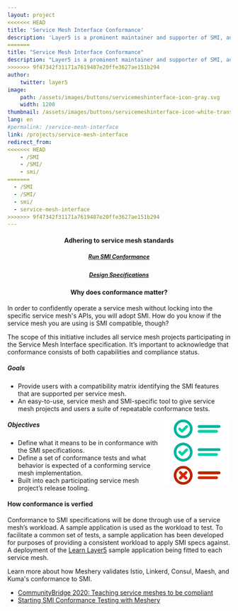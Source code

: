 ```yaml
---
layout: project
<<<<<<< HEAD
title: 'Service Mesh Interface Conformance'
description: 'Layer5 is a prominent maintainer and supporter of SMI, advancing its specifications and delivering conformance tooling through Meshery.'
=======
title: "Service Mesh Interface Conformance"
description: "Layer5 is a prominent maintainer and supporter of SMI, advancing its specifications and delivering conformance tooling through Meshery."
>>>>>>> 9f47342f31171a7619487e20ffe3627ae151b294
author:
    twitter: layer5
image:
    path: /assets/images/buttons/servicemeshinterface-icon-gray.svg
    width: 1200
thumbnail: /assets/images/buttons/servicemeshinterface-icon-white-trans.svg
lang: en
#permalink: /service-mesh-interface
link: /projects/service-mesh-interface
redirect_from:
<<<<<<< HEAD
    - /SMI
    - /SMI/
    - smi/
=======
  - /SMI
  - /SMI/
  - smi/
  - service-mesh-interface
>>>>>>> 9f47342f31171a7619487e20ffe3627ae151b294
---
```


<div class="row">
    <div class="col s12 m6">
        <div style="z-index: 1;">
        <h4 style="text-align:center;">Adhering to service mesh standards</h4>

<h5 style="text-align:center; color:aliceblue;">
    <a style="font-size:.9em;padding-bottom:40px;padding-top:10px;width:300px;margin:10px;"
      class="waves-effect waves-light btn l5-dark-grey-text darken-2 l5-dark-yellow"
      href="/meshery/#getting-started">Run SMI Conformance</a>
  </h5>
  <h5 style="text-align:center; color:aliceblue;">
    <a style="font-size:.9em;padding-bottom:40px;padding-top:10px;width:300px;margin:10px;"
      class="waves-effect waves-light btn l5-dark-grey-text darken-2 l5-dark-yellow"
      href="https://docs.google.com/document/d/1HL8Sk7NSLLj-9PRqoHYVIGyU6fZxUQFotrxbmfFtjwc/edit#heading=h.rkzc80m1a5sr"> Design Specifications</a>
  </h5>
    </div>
  </div>
    <div class="col s12 m6">
        <div style="z-index: 1;">
            <div class="card-content" style="margin-bottom: 0px;">
                <h4 style="text-align:center;">Why does conformance matter?</h4>
        <p>In order to confidently operate a service mesh without locking into the specific service mesh's APIs, you will adopt SMI. How do you know if the service mesh you are using is SMI compatible, though?
        </p>
      </div>
    </div>
  </div>
</div>

The scope of this initiative includes all service mesh projects participating in the Service Mesh Interface specification. It’s important to acknowledge that conformance consists of both capabilities and compliance status.

<h5 class="black-text">Goals</h5>

<ul>
  <li>Provide users with a compatibility matrix identifying the SMI features that are supported per service mesh.</li>
  <li>An easy-to-use, service mesh and SMI-specific tool to give service mesh projects and users a suite of repeatable conformance tests.</li>
</ul>
<img
    src="/assets/images/smi-conformance/checklist.svg"
    width="30%" align="right" />

<h5 class="black-text">Objectives</h5>

<ul>
  <li>Define what it means to be in conformance with the SMI specifications. </li>
  <li>Define a set of conformance tests and  what behavior is expected of a conforming service mesh implementation.</li>
  <li>Built into each participating service mesh project’s release tooling.</li>
</ul>

<h4>How conformance is verfied</h4>
<p>Conformance to SMI specifications will be done through use of a service mesh’s workload. A sample application is used as the workload to test. To facilitate a common set of tests, a sample application has been developed for purposes of providing a consistent workload to apply SMI specs against. A deployment of the <a href="https://github.com/layer5io/learn-layer5">Learn Layer5</a> sample application being fitted to each service mesh.</p>

Learn more about how Meshery validates Istio, Linkerd, Consul, Maesh, and Kuma's conformance to SMI.

-   <a href="https://layer5.io/blog/community/communitybridge-2020-teaching-service-meshes-to-be-compliant">CommunityBridge 2020: Teaching service meshes to be compliant</a>
-   <a href="https://layer5.io/blog/community/SMI-conformance-testing-with-meshery">Starting SMI Conformance Testing with Meshery</a>
